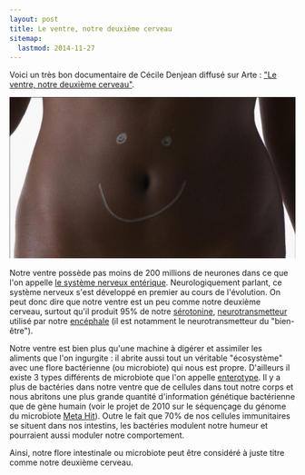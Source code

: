 ```yaml
---
layout: post
title: Le ventre, notre deuxième cerveau
sitemap:
  lastmod: 2014-11-27
---
```


Voici un très bon documentaire de Cécile Denjean diffusé sur Arte : ["Le ventre, notre deuxième cerveau"](http://future.arte.tv/fr/le-ventre).

[![Le ventre, notre deuxième cerveau](/assets/2014-03-15/Le-ventre-notre-deuxieme-cerveau.jpg)](http://future.arte.tv/fr/le-ventre)

Notre ventre possède pas moins de 200 millions de neurones dans ce que l'on appelle [le système nerveux entérique](https://fr.wikipedia.org/wiki/Syst%C3%A8me_nerveux_ent%C3%A9rique).
Neurologiquement parlant, ce système nerveux s'est développé en premier au cours de l'évolution. 
On peut donc dire que notre ventre est un peu comme notre deuxième cerveau, surtout qu'il produit 95% de notre [sérotonine](https://fr.wikipedia.org/wiki/S%C3%A9rotonine),
[neurotransmetteur](https://fr.wikipedia.org/wiki/Neurotransmetteur) utilisé par notre [encéphale](https://fr.wikipedia.org/wiki/Enc%C3%A9phale) (il est notamment le neurotransmetteur du "bien-être").

Notre ventre est bien plus qu'une machine à digérer et assimiler les aliments que l'on ingurgite :
il abrite aussi tout un véritable "écosystème" avec une flore bactérienne (ou microbiote) qui nous est propre.
D'ailleurs il existe 3 types différents de microbiote que l'on appelle [enterotype](http://www.alimh.inra.fr/Les-recherches/Microbiote-et-sante/enterotypes).
Il y a plus de bactéries dans notre ventre que de cellules dans tout notre corps et nous abritons une plus grande quantité d'information génétique bactérienne que de gène humain
(voir le projet de 2010 sur le séquençage du génome du microbiote [Meta Hit](http://www.metahit.eu/index.php?id=351)).
Outre le fait que 70% de nos cellules immunitaires se situent dans nos intestins, les bactéries modulent notre humeur et pourraient aussi moduler notre comportement.

Ainsi, notre flore intestinale ou microbiote peut être considéré à juste titre comme notre deuxième cerveau.
